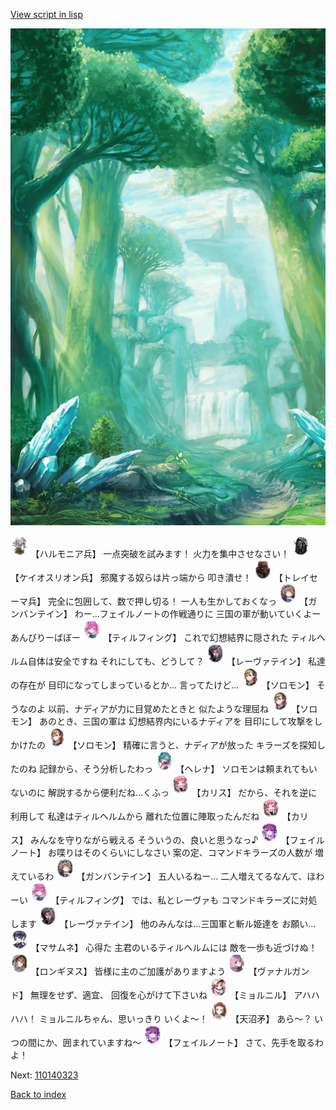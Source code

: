 [View script in lisp](../scripts/110140321.txt)

![forest.png](../images/backgrounds/forest.png)

<img src="../images/units/3810001.png" alt="3810001.png" height="34"/>
【ハルモニア兵】
一点突破を試みます！
火力を集中させなさい！

<img src="../images/units/3820001.png" alt="3820001.png" height="34"/>
【ケイオスリオン兵】
邪魔する奴らは片っ端から
叩き潰せ！

<img src="../images/units/3830001.png" alt="3830001.png" height="34"/>
【トレイセーマ兵】
完全に包囲して、数で押し切る！
一人も生かしておくなっ

<img src="../images/units/3600211.png" alt="3600211.png" height="34"/>
【ガンバンテイン】
わー…フェイルノートの作戦通りに
三国の軍が動いていくよー
あんびりーばぼー

<img src="../images/units/3101411.png" alt="3101411.png" height="34"/>
【ティルフィング】
これで幻想結界に隠された
ティルヘルム自体は安全ですね
それにしても、どうして？

<img src="../images/units/3100211.png" alt="3100211.png" height="34"/>
【レーヴァテイン】
私達の存在が
目印になってしまっているとか…
言ってたけど…

<img src="../images/units/3503111.png" alt="3503111.png" height="34"/>
【ソロモン】
そうなのよ
以前、ナディアが力に目覚めたときと
似たような理屈ね

<img src="../images/units/3503111.png" alt="3503111.png" height="34"/>
【ソロモン】
あのとき、三国の軍は
幻想結界内にいるナディアを
目印にして攻撃をしかけたの

<img src="../images/units/3503111.png" alt="3503111.png" height="34"/>
【ソロモン】
精確に言うと、ナディアが放った
キラーズを探知したのね
記録から、そう分析したわっ

<img src="../images/units/3302811.png" alt="3302811.png" height="34"/>
【ヘレナ】
ソロモンは頼まれてもいないのに
解説するから便利だね…くふっ

<img src="../images/units/3602511.png" alt="3602511.png" height="34"/>
【カリス】
だから、それを逆に利用して
私達はティルヘルムから
離れた位置に陣取ったんだね

<img src="../images/units/3602511.png" alt="3602511.png" height="34"/>
【カリス】
みんなを守りながら戦える
そういうの、良いと思うなっ♪

<img src="../images/units/3401911.png" alt="3401911.png" height="34"/>
【フェイルノート】
お喋りはそのくらいにしなさい
案の定、コマンドキラーズの人数が
増えているわ

<img src="../images/units/3600211.png" alt="3600211.png" height="34"/>
【ガンバンテイン】
五人いるねー…
二人増えてるなんて、ほわーい

<img src="../images/units/3101411.png" alt="3101411.png" height="34"/>
【ティルフィング】
では、私とレーヴァも
コマンドキラーズに対処します

<img src="../images/units/3100211.png" alt="3100211.png" height="34"/>
【レーヴァテイン】
他のみんなは…三国軍と斬ル姫達を
お願い…

<img src="../images/units/3100111.png" alt="3100111.png" height="34"/>
【マサムネ】
心得た
主君のいるティルヘルムには
敵を一歩も近づけぬ！

<img src="../images/units/3300111.png" alt="3300111.png" height="34"/>
【ロンギヌス】
皆様に主のご加護がありますよう

<img src="../images/units/3601111.png" alt="3601111.png" height="34"/>
【ヴァナルガンド】
無理をせず、適宜、
回復を心がけて下さいね

<img src="../images/units/3200111.png" alt="3200111.png" height="34"/>
【ミョルニル】
アハハハハ！
ミョルニルちゃん、思いっきり
いくよ～！

<img src="../images/units/3300411.png" alt="3300411.png" height="34"/>
【天沼矛】
あら～？
いつの間にか、囲まれていますね～

<img src="../images/units/3401911.png" alt="3401911.png" height="34"/>
【フェイルノート】
さて、先手を取るわよ！

Next: [110140323](110140323.md)

[Back to index](index.md)
